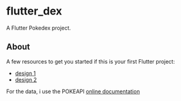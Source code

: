 # flutter_dex

A Flutter Pokedex project.

## About

A few resources to get you started if this is your first Flutter project:

- [design 1](https://dribbble.com/shots/16833947-Mobile-Pokedex-App-Design-Exploration)
- [design 2](https://dribbble.com/shots/20557553-Pokedex-Pokemon-App-v2)

For the data, i use the POKEAPI
[online documentation](https://pokeapi.co/)
